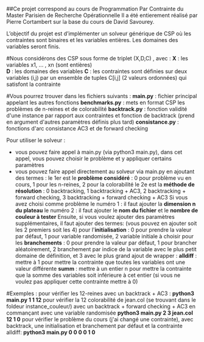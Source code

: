 ##Ce projet correspond au cours de Programmation Par Contrainte du Master Parisien de Recherche Opérationnelle
Il a été entierement réalisé par Pierre Cortambert sur la base du cours de David Savourey.

L’objectif du projet est d’implémenter un solveur générique de CSP où les contraintes sont binaires et les variables entières. 
Les domaines des variables seront finis. 

#Nous considérons des CSP sous forme de triplet (X,D,C) , avec :
**X** : les variables x1, ... , xn (sont entières)  
**D** : les domaines des variables 
**C** : les contraintes sont définies sur deux variables (i,j) par un ensemble de tuples C[i,j] (2 valeurs ordonnées) qui satisfont la contrainte

#Vous pourrez trouver dans les fichiers suivants :
**main.py** : fichier principal appelant les autres fonctions 
**benchmarks.py** : mets en format CSP les problèmes de n-reines et de colorabilité
**backtrack.py** : fonction validité d'une instance par rapport aux contraintes et fonction de backtrack (prend en argument d'autres paramètres définis plus tard)
**consistance.py** : fonctions d'arc consistance AC3 et de forward checking

Pour utiliser le solveur :
- vous pouvez faire appel à main.py (via python3 main.py), dans cet appel, vous pouvez choisir le problème et y appliquer certains paramètres
- vous pouvez faire appel directement au solveur via main.py en ajoutant des termes :
    le 1er est le **problème considéré**    : 0 pour problème vu en cours, 1 pour les n-reines, 2 pour la colorabilité
    le 2e est la **méthode de résolution**  : 0 backtracking, 1 backtracking + AC3, 2 backtracking + forward checking, 3 backtracking + forward checking + AC3
    	Si vous avez choisi comme problème le numéro 1 : il faut ajouter la **dimension n du plateau**
    					    le numéro 2 : il faut ajouter le **nom du fichier** et le **nombre de couleur à tester**
    Ensuite, si vous voulez ajouter des paramètres supplémentaires, il faut ajouter des termes: (vous pouvez en ajouter soit les 2 premiers soit les 4)
    	pour l'**initialisation** : 0 pour prendre la valeur par défaut, 1 pour variable randomisée, 2 variable initiale à choisir
    	pour les **branchements** : 0 pour prendre la valeur par défaut, 1 pour brancher aléatoirement, 2 branchement par indice de la variable avec le plus petit domaine de définition, et 3 avec le plus grand
    	ajout de wrapper :
    		**alldiff** : mettre à 1 pour mettre la contrainte que toutes les variables ont une valeur différente
    		**summ** : mettre à un entier n pour mettre la contrainte que la somme des variables soit inférieure à cet entier (si vous ne voulez pas appliquer cette contrainte mettre à 0)
    		
#Exemples :
	pour vérifier les 12-reines avec un backtrack + AC3 :
		**python3 main.py 1 1 12**
	pour vérifier la 12 colorabilité de jean.col (se trouvant dans le foldeur instance_couleur/) avec un backtrack + forward checking + AC3 en commançant avec une variable randomisée
		**python3 main.py 2 3 jean.col 12 1 0**
	pour vérifier le problème du cours (j'ai changé une contrainte), avec backtrack, une initialisation et branchement par défaut et la contrainte alldiff:
		**python3 main.py 0 0 0 0 1 0**
